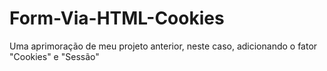 # Form-Via-HTML-Cookies
Uma aprimoração de meu projeto anterior, neste caso, adicionando o fator "Cookies" e "Sessão"
